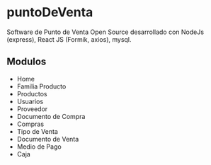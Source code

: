 # puntoDeVenta
Software de Punto de Venta Open Source desarrollado con NodeJs (express), React JS (Formik, axios), mysql.
## Modulos
* Home
* Familia Producto
* Productos
* Usuarios
* Proveedor
* Documento de Compra
* Compras
* Tipo de Venta
* Documento de Venta
* Medio de Pago
* Caja
```

```
